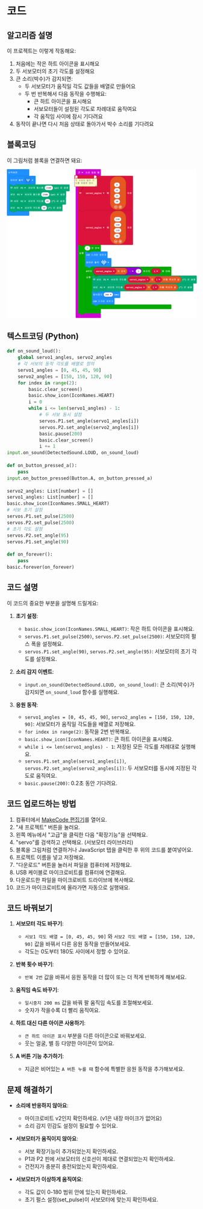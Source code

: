 # 코드

## 알고리즘 설명

이 프로젝트는 이렇게 작동해요:

1. 처음에는 작은 하트 아이콘을 표시해요
2. 두 서보모터의 초기 각도를 설정해요
3. 큰 소리(박수)가 감지되면:
   - 두 서보모터가 움직일 각도 값들을 배열로 만들어요
   - 두 번 반복해서 다음 동작을 수행해요:
     - 큰 하트 아이콘을 표시해요
     - 서보모터들이 설정된 각도로 차례대로 움직여요
     - 각 움직임 사이에 잠시 기다려요
4. 동작이 끝나면 다시 처음 상태로 돌아가서 박수 소리를 기다려요

## 블록코딩

이 그림처럼 블록을 연결하면 돼요:

![code](/img/microbit-cheeringdoll.png)

## 텍스트코딩 (Python)

```python
def on_sound_loud():
    global servo1_angles, servo2_angles
    # 각 서보의 동작 각도를 배열로 정의
    servo1_angles = [0, 45, 45, 90]
    servo2_angles = [150, 150, 120, 90]
    for index in range(2):
        basic.clear_screen()
        basic.show_icon(IconNames.HEART)
        i = 0
        while i <= len(servo1_angles) - 1:
            # 두 서보 동시 설정
            servos.P1.set_angle(servo1_angles[i])
            servos.P2.set_angle(servo2_angles[i])
            basic.pause(200)
            basic.clear_screen()
            i += 1
input.on_sound(DetectedSound.LOUD, on_sound_loud)

def on_button_pressed_a():
    pass
input.on_button_pressed(Button.A, on_button_pressed_a)

servo2_angles: List[number] = []
servo1_angles: List[number] = []
basic.show_icon(IconNames.SMALL_HEART)
# 서보 초기 설정
servos.P1.set_pulse(2500)
servos.P2.set_pulse(2500)
# 초기 각도 설정
servos.P2.set_angle(95)
servos.P1.set_angle(90)

def on_forever():
    pass
basic.forever(on_forever)
```

## 코드 설명

이 코드의 중요한 부분을 설명해 드릴게요:

1. **초기 설정**:
   - `basic.show_icon(IconNames.SMALL_HEART)`: 작은 하트 아이콘을 표시해요.
   - `servos.P1.set_pulse(2500)`, `servos.P2.set_pulse(2500)`: 서보모터의 펄스 폭을 설정해요.
   - `servos.P1.set_angle(90)`, `servos.P2.set_angle(95)`: 서보모터의 초기 각도를 설정해요.

2. **소리 감지 이벤트**:
   - `input.on_sound(DetectedSound.LOUD, on_sound_loud)`: 큰 소리(박수)가 감지되면 `on_sound_loud` 함수를 실행해요.

3. **응원 동작**:
   - `servo1_angles = [0, 45, 45, 90]`, `servo2_angles = [150, 150, 120, 90]`: 서보모터가 움직일 각도들을 배열로 저장해요.
   - `for index in range(2)`: 동작을 2번 반복해요.
   - `basic.show_icon(IconNames.HEART)`: 큰 하트 아이콘을 표시해요.
   - `while i <= len(servo1_angles) - 1`: 저장된 모든 각도를 차례대로 실행해요.
   - `servos.P1.set_angle(servo1_angles[i])`, `servos.P2.set_angle(servo2_angles[i])`: 두 서보모터를 동시에 지정된 각도로 움직여요.
   - `basic.pause(200)`: 0.2초 동안 기다려요.

## 코드 업로드하는 방법

1. 컴퓨터에서 [MakeCode 편집기](https://makecode.microbit.org/)를 열어요.
2. "새 프로젝트" 버튼을 눌러요.
3. 왼쪽 메뉴에서 "고급"을 클릭한 다음 "확장기능"을 선택해요.
4. "servo"를 검색하고 선택해요. (서보모터 라이브러리)
5. 블록을 그림처럼 연결하거나 JavaScript 탭을 클릭한 후 위의 코드를 붙여넣어요.
6. 프로젝트 이름을 넣고 저장해요.
7. "다운로드" 버튼을 눌러서 파일을 컴퓨터에 저장해요.
8. USB 케이블로 마이크로비트를 컴퓨터에 연결해요.
9. 다운로드한 파일을 마이크로비트 드라이브에 복사해요.
10. 코드가 마이크로비트에 올라가면 자동으로 실행돼요.

## 코드 바꿔보기

1. **서보모터 각도 바꾸기**:
   - `서보1 각도 배열 = [0, 45, 45, 90]` 와 `서보2 각도 배열 = [150, 150, 120, 90]` 값을 바꿔서 다른 응원 동작을 만들어보세요.
   - 각도는 0도부터 180도 사이에서 정할 수 있어요.

2. **반복 횟수 바꾸기**:
   - `반복 2번` 값을 바꿔서 응원 동작을 더 많이 또는 더 적게 반복하게 해보세요.

3. **움직임 속도 바꾸기**:
   - `일시중지 200 ms` 값을 바꿔 팔 움직임 속도를 조절해보세요.
   - 숫자가 작을수록 더 빨리 움직여요.

4. **하트 대신 다른 아이콘 사용하기**:
   - `큰 하트 아이콘 표시` 부분을 다른 아이콘으로 바꿔보세요.
   - 웃는 얼굴, 별 등 다양한 아이콘이 있어요.

5. **A 버튼 기능 추가하기**:
   - 지금은 비어있는 `A 버튼 누를 때` 함수에 특별한 응원 동작을 추가해보세요.

## 문제 해결하기

- **소리에 반응하지 않아요**: 
  - 마이크로비트 v2인지 확인하세요. (v1은 내장 마이크가 없어요)
  - 소리 감지 민감도 설정이 필요할 수 있어요.
  
- **서보모터가 움직이지 않아요**:
  - 서보 확장기능이 추가되었는지 확인하세요.
  - P1과 P2 핀에 서보모터의 신호선이 제대로 연결되었는지 확인하세요.
  - 건전지가 충분히 충전되었는지 확인하세요.
  
- **서보모터가 이상하게 움직여요**:
  - 각도 값이 0-180 범위 안에 있는지 확인하세요.
  - 초기 펄스 설정(set_pulse)이 서보모터에 맞는지 확인하세요.
